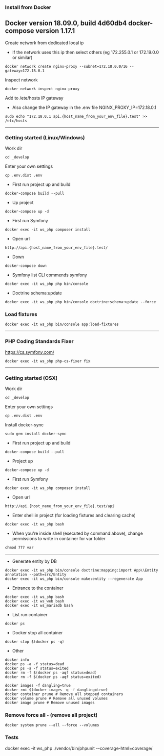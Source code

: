 
### Install from Docker
  
Docker version 18.09.0, build 4d60db4
docker-compose version 1.17.1
--------------------------------------------------------------------------------

Create network from dedicated local ip
* If the network uses this ip then select others (eg 172.255.0.1 or 172.19.0.0 or similar)
``` 
docker network create nginx-proxy --subnet=172.18.0.0/16 --gateway=172.18.0.1
```
Inspect network
``` 
docker network inspect nginx-proxy
```
Add to /ete/hosts IP gateway
* Also change the IP gateway in the .env file NGINX_PROXY_IP=172.18.0.1 
``` 
sudo echo "172.18.0.1 api.{host_name_from_your_env_file}.test" >> /etc/hosts
```
--------------------------------------------------------------------------------

### Getting started (Linux/Windows)

Work dir 
```
cd _develop
```

Enter your own settings
```
cp .env.dist .env 
```

* First run project up and build
```
docker-compose build --pull
```

* Up project
```
docker-compose up -d
```

* First run Symfony  
```
docker exec -it ws_php composer install
```

* Open url 
```
http://api.{host_name_from_your_env_file}.test/ 
```

* Down
```
docker-compose down
```

* Symfony list CLI commends symfony 
```
docker exec -it ws_php php bin/console 
```

* Doctrine schema:update 
```
docker exec -it ws_php php bin/console doctrine:schema:update --force
```

### Load fixtures 

``` 
docker exec -it ws_php bin/console app:load-fixtures
``` 

--------------------------------------------------------------------------------

### PHP Coding Standards Fixer 
https://cs.symfony.com/

``` 
docker exec -it ws_php php-cs-fixer fix
```
--------------------------------------------------------------------------------

### Getting started (OSX)

Work dir 
```
cd _develop
```

Enter your own settings
```
cp .env.dist .env 
```

Install docker-sync
```
sudo gem install docker-sync
```

* First run project up and build
```
docker-compose build --pull
```

* Project up
```
docker-compose up -d
```

* First run Symfony  
```
docker exec -it ws_php composer install
```

* Open url 
```
http://api.{host_name_from_your_env_file}.test/api
```

* Enter shell in project (for loading fixtures and clearing cache)
```
docker exec -it ws_php bash
```

* When you're inside shell (executed by command above), change permissions to write in container for var folder
```
chmod 777 var
```
--------------------------------------------------------------------------------

*  Generate entity by DB
``` 
docker exec -it ws_php bin/console doctrine:mapping:import App\\Entity annotation --path=src/Entity
docker exec -it ws_php bin/console make:entity --regenerate App
``` 

*  Entrance to the container
```
docker exec -it ws_php bash
docker exec -it ws_web bash
docker exec -it ws_mariadb bash 
```
 
* List run container
``` 
docker ps
``` 

* Docker stop all container
``` 
docker stop $(docker ps -q)
``` 

* Other
``` 
docker info
docker ps -a -f status=dead
docker ps -a -f status=exited
docker rm -f $(docker ps -aqf status=dead)
docker rm -f $(docker ps -aqf status=exited)

docker images -f dangling=true
docker rmi $(docker images -q -f dangling=true)
docker container prune # Remove all stopped containers
docker volume prune # Remove all unused volumes
docker image prune # Remove unused images
```

### Remove force all - (remove all project)
```
docker system prune --all --force --volumes
```

### Tests
docker exec -it ws_php ./vendor/bin/phpunit --coverage-html=coverage/

